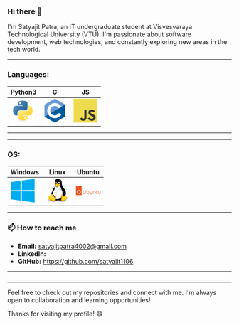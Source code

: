 ### Hi there 👋

I'm Satyajit Patra, an IT undergraduate student at Visvesvaraya Technological University (VTU). 
I'm passionate about software development, web technologies, and constantly exploring new areas in the tech world.

---

### Languages:
| Python3 | C | JS |
|----------|----------|----------|
|  <img src="https://github.com/devicons/devicon/blob/master/icons/python/python-original.svg" title="Python"  alt="Python" width="55" height="55"/> |  <img src="https://github.com/devicons/devicon/blob/master/icons/c/c-original.svg" title="C"  alt="C" width="55" height="55"/> |  <img src="https://github.com/devicons/devicon/blob/master/icons/javascript/javascript-original.svg" title="JavaScript" alt="JavaScript" width="55" height="55"/> |
---

---

### OS:

| Windows | Linux | Ubuntu |
|----------|----------|----------|
| <img src="https://github.com/devicons/devicon/blob/master/icons/windows8/windows8-original.svg" title="Windows" alt="Windows" width="55" height="55"/> | <img src="https://github.com/devicons/devicon/blob/master/icons/linux/linux-original.svg" title="Linux" alt="Linux" width="55" height="55"/> | <img src="https://github.com/devicons/devicon/blob/master/icons/ubuntu/ubuntu-plain-wordmark.svg" title="Ubuntu" alt="Ubuntu" width="55" height="55"/> |

---

### 📫 How to reach me

- **Email:** satyajitpatra4002@gmail.com
- **LinkedIn:** 
- **GitHub:** https://github.com/satyajit1106

---

### 
---
Feel free to check out my repositories and connect with me. I'm always open to collaboration and learning opportunities!

Thanks for visiting my profile! 😄
